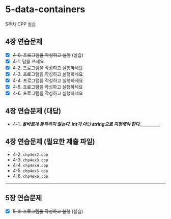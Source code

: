 # 5-data-containers

5주차 CPP 실습

## 4장 연습문제

- [x] <del>4-0. 프로그램을 작성하고 실행</del> (실습) 
- [x] 4-1. 답을 쓰세요
- [x] 4-2. 프로그램을 작성하고 실행하세요
- [x] 4-3. 프로그램을 작성하고 실행하세요
- [x] 4-4. 프로그램을 작성하고 실행하세요
- [x] 4-5. 프로그램을 작성하고 실행하세요
- [x] 4-6. 프로그램을 작성하고 실행하세요

## 4장 연습문제 (대답)

- 4-1. **_________올바르게 동작하지 않는다. int가 아닌 string으로 지정해야 한다.__________________**

## 4장 연습문제 (필요한 제출 파일)

- 4-2. `chp4ex2.cpp`
- 4-3. `chp4ex3.cpp`
- 4-4. `chp4ex4.cpp`
- 4-5. `chp4ex5.cpp`
- 4-6. `chp4ex6.cpp`

---

## 5장 연습문제

- [x] <del>5-0. 프로그램을 작성하고 실행</del> (실습)
